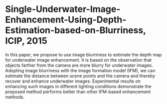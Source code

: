 # Single-Underwater-Image-Enhancement-Using-Depth-Estimation-based-on-Blurriness, ICIP, 2015

In this paper, we propose to use image blurriness to estimate the depth map for underwater image enhancement. It is based on the observation that objects farther from the camera are more blurry for underwater images. Adopting image blurriness with the image formation model (IFM), we can estimate the distance between scene points and the camera and thereby recover and enhance underwater images. Experimental results on enhancing such images in different lighting conditions demonstrate the proposed method performs better than other IFM-based enhancement methods.
